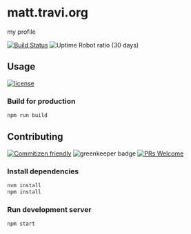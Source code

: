 # matt.travi.org

my profile

<!-- status badges -->
[![Build Status](https://img.shields.io/travis/travi-org/matt.travi.org.svg?style=flat)](https://travis-ci.org/travi-org/matt.travi.org)
![Uptime Robot ratio (30 days)](https://img.shields.io/uptimerobot/ratio/m781503152-aae44941a69371a03b025fc5.svg)

## Usage

<!-- consumer badges -->
[![license](https://img.shields.io/github/license/travi-org/matt.travi.org.svg)](LICENSE)

### Build for production

```sh
npm run build
```

## Contributing

<!-- contribution badges -->
[![Commitizen friendly](https://img.shields.io/badge/commitizen-friendly-brightgreen.svg)](http://commitizen.github.io/cz-cli/)
![greenkeeper badge](https://badges.greenkeeper.io/travi-org/matt.travi.org.svg)
[![PRs Welcome][PRs-badge]][PRs-link]

### Install dependencies

```sh
nvm install
npm install
```

### Run development server

```sh
npm start
```

[PRs-link]: http://makeapullrequest.com
[PRs-badge]: https://img.shields.io/badge/PRs-welcome-brightgreen.svg
